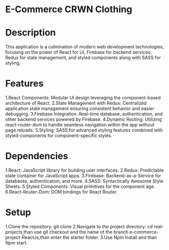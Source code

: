 # E-Commerce CRWN Clothing
# Description
This application is a culmination of modern web development technologies, focusing on the power of React for UI, Firebase for backend services, Redux for state management, and styled components along with SASS for styling.
# Features
1.React Components: Modular UI design leveraging the component-based architecture of React.
2.State Management with Redux: Centralized application state management ensuring consistent behavior and easier debugging.
3.Firebase Integration: Real-time database, authentication, and other backend services powered by Firebase.
4.Dynamic Routing: Utilizing react-router-dom to handle seamless navigation within the app without page reloads.
5.Styling: SASS for advanced styling features combined with styled-components for component-specific styles.
# Dependencies
1.React: JavaScript library for building user interfaces.
2.Redux: Predictable state container for JavaScript apps.
3.Firebase: Backend-as-a-Service for databases, authentication, and more.
4.SASS: Syntactically Awesome Style Sheets.
5.Styled Components: Visual primitives for the component age.
6.React-Router-Dom: DOM bindings for React Router.
# Setup
1.Clone the repository: git clone
2.Navigate to the project directory: cd real-projects,than use git checkout and the name of the branch e-commerce-project-ReactJs,than enter the starter folder.
3.Use Npm Install and than Npm start.
